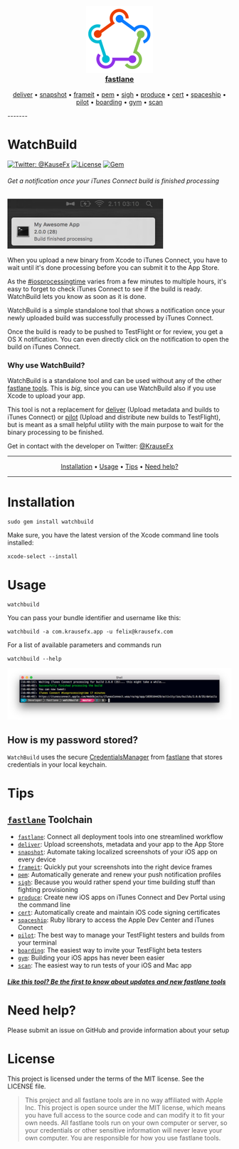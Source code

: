 <h3 align="center">
  <a href="https://github.com/fastlane/fastlane">
    <img src="assets/fastlane.png" width="150" />
    <br />
    fastlane
  </a>
</h3>
<p align="center">
  <a href="https://github.com/fastlane/deliver">deliver</a> &bull; 
  <a href="https://github.com/fastlane/snapshot">snapshot</a> &bull; 
  <a href="https://github.com/fastlane/frameit">frameit</a> &bull; 
  <a href="https://github.com/fastlane/pem">pem</a> &bull; 
  <a href="https://github.com/fastlane/sigh">sigh</a> &bull; 
  <a href="https://github.com/fastlane/produce">produce</a> &bull;
  <a href="https://github.com/fastlane/cert">cert</a> &bull;
  <a href="https://github.com/fastlane/spaceship">spaceship</a> &bull;
  <a href="https://github.com/fastlane/pilot">pilot</a> &bull;
  <a href="https://github.com/fastlane/boarding">boarding</a> &bull;
  <a href="https://github.com/fastlane/gym">gym</a> &bull;
  <a href="https://github.com/fastlane/scan">scan</a>
</p>
-------

WatchBuild
============

[![Twitter: @KauseFx](https://img.shields.io/badge/contact-@KrauseFx-blue.svg?style=flat)](https://twitter.com/KrauseFx)
[![License](https://img.shields.io/badge/license-MIT-green.svg?style=flat)](https://github.com/fastlane/watchbuild/blob/master/LICENSE)
[![Gem](https://img.shields.io/gem/v/watchbuild.svg?style=flat)](http://rubygems.org/gems/watchbuild)

###### Get a notification once your iTunes Connect build is finished processing

<img src="assets/screenshot.png" width=350>

When you upload a new binary from Xcode to iTunes Connect, you have to wait until it's done processing before you can submit it to the App Store.

As the [#iosprocessingtime](https://twitter.com/search?q=%23iosprocessingtime) varies from a few minutes to multiple hours, it's easy to forget to check iTunes Connect to see if the build is ready. WatchBuild lets you know as soon as it is done.

WatchBuild is a simple standalone tool that shows a notification once your newly uploaded build was successfully processed by iTunes Connect. 

Once the build is ready to be pushed to TestFlight or for review, you get a OS X notification. You can even directly click on the notification to open the build on iTunes Connect.

### Why use WatchBuild?

WatchBuild is a standalone tool and can be used without any of the other [fastlane tools](https://fastlane.tools). This is *big*, since you can use WatchBuild also if you use Xcode to upload your app. 

This tool is not a replacement for [deliver](https://github.com/fastlane/deliver) (Upload metadata and builds to iTunes Connect) or [pilot](https://github.com/fastlane/pilot) (Upload and distribute new builds to TestFlight), but is meant as a small helpful utility with the main purpose to wait for the binary processing to be finished.

Get in contact with the developer on Twitter: [@KrauseFx](https://twitter.com/KrauseFx)

-------
<p align="center">
    <a href="#installation">Installation</a> &bull; 
    <a href="#usage">Usage</a> &bull; 
    <a href="#tips">Tips</a> &bull; 
    <a href="#need-help">Need help?</a>
</p>

-------

# Installation

    sudo gem install watchbuild

Make sure, you have the latest version of the Xcode command line tools installed:

    xcode-select --install

# Usage

    watchbuild

You can pass your bundle identifier and username like this:

    watchbuild -a com.krausefx.app -u felix@krausefx.com

For a list of available parameters and commands run

    watchbuild --help

<img src="assets/terminal.png">

## How is my password stored?

`WatchBuild` uses the secure [CredentialsManager](https://github.com/fastlane/credentials_manager) from [fastlane](https://fastlane.tools) that stores credentials in your local keychain. 

# Tips
## [`fastlane`](https://fastlane.tools) Toolchain

- [`fastlane`](https://fastlane.tools): Connect all deployment tools into one streamlined workflow
- [`deliver`](https://github.com/fastlane/deliver): Upload screenshots, metadata and your app to the App Store
- [`snapshot`](https://github.com/fastlane/snapshot): Automate taking localized screenshots of your iOS app on every device
- [`frameit`](https://github.com/fastlane/frameit): Quickly put your screenshots into the right device frames
- [`pem`](https://github.com/fastlane/pem): Automatically generate and renew your push notification profiles
- [`sigh`](https://github.com/fastlane/sigh): Because you would rather spend your time building stuff than fighting provisioning
- [`produce`](https://github.com/fastlane/produce): Create new iOS apps on iTunes Connect and Dev Portal using the command line
- [`cert`](https://github.com/fastlane/cert): Automatically create and maintain iOS code signing certificates
- [`spaceship`](https://github.com/fastlane/spaceship): Ruby library to access the Apple Dev Center and iTunes Connect
- [`pilot`](https://github.com/fastlane/pilot): The best way to manage your TestFlight testers and builds from your terminal
- [`boarding`](https://github.com/fastlane/boarding): The easiest way to invite your TestFlight beta testers 
- [`gym`](https://github.com/fastlane/gym): Building your iOS apps has never been easier
- [`scan`](https://github.com/fastlane/scan): The easiest way to run tests of your iOS and Mac app

##### [Like this tool? Be the first to know about updates and new fastlane tools](https://tinyletter.com/krausefx)

# Need help?
Please submit an issue on GitHub and provide information about your setup

# License
This project is licensed under the terms of the MIT license. See the LICENSE file.

> This project and all fastlane tools are in no way affiliated with Apple Inc. This project is open source under the MIT license, which means you have full access to the source code and can modify it to fit your own needs. All fastlane tools run on your own computer or server, so your credentials or other sensitive information will never leave your own computer. You are responsible for how you use fastlane tools.
